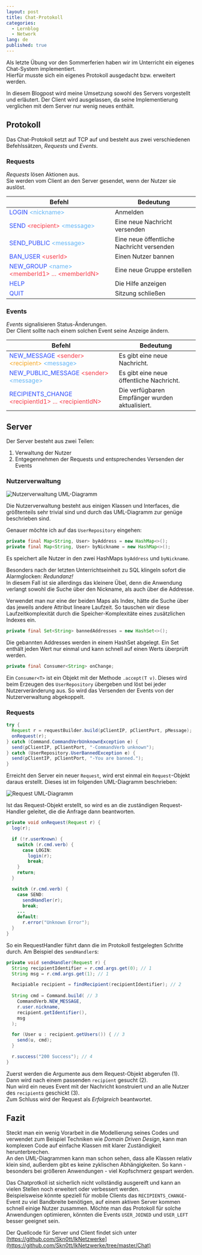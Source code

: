 ```yaml
---
layout: post
title: Chat-Protokoll
categories:
  - Lernblog
  - Network
lang: de
published: true
---
```


Als letzte Übung vor den Sommerferien haben wir im Unterricht ein eigenes Chat-System implementiert.  
Hierfür musste sich ein eigenes Protokoll ausgedacht bzw. erweitert werden.

In diesem Blogpost wird meine Umsetzung sowohl des Servers vorgestellt und erläutert.
Der Client wird ausgelassen, da seine Implementierung verglichen mit dem Server nur wenig neues enthält.

<!--more-->

## Protokoll

Das Chat-Protokoll setzt auf TCP auf und besteht aus zwei verschiedenen Befehlssätzen, *Requests* und *Events*.

### Requests
*Requests* lösen Aktionen aus.  
Sie werden vom Client an den Server gesendet, wenn der Nutzer sie auslöst.

<style>
.darkblue {
  color: #304FFE;
}
.red {
  color: #F83E4B;
}
.blue {
  color: #64B5F6;
}
.orange {
  color: #F5A623;
}
</style>

| Befehl                                                                                                                                                                               | Bedeutung                                 |
| ------------------------------------------------------------------------------------------------------------------------------------------------------------------------------------ | ----------------------------------------- |
| <span class="darkblue">LOGIN</span> <span class="blue">\<nickname></span>                                                                                                            | Anmelden                                  |
| <span class="darkblue">SEND</span> <span class="red">\<recipient></span> <span class="blue">\<message></span>                                                                        | Eine neue Nachricht versenden             |
| <span class="darkblue">SEND_PUBLIC</span> <span class="blue">\<message></span>                                                                                                       | Eine neue öffentliche Nachricht versenden |
| <span class="darkblue">BAN_USER</span> <span class="red">\<userId></span>                                                                                                            | Einen Nutzer bannen                       |
| <span class="darkblue">NEW_GROUP</span> <span class="blue">\<name></span> <span class="red">\<memberId1></span> <span class="red"> ... </span> <span class="red">\<memberIdN></span> | Eine neue Gruppe erstellen                |
| <span class="darkblue">HELP</span>                                                                                                                                                   | Die Hilfe anzeigen                        |
| <span class="darkblue">QUIT</span>                                                                                                                                                   | Sitzung schließen                         |


### Events
*Events* signalisieren Status-Änderungen.  
Der Client sollte nach einem solchen Event seine Anzeige ändern.

| Befehl                                                                                                                                                           | Bedeutung                                      |
| ---------------------------------------------------------------------------------------------------------------------------------------------------------------- | ---------------------------------------------- |
| <span class="darkblue">NEW_MESSAGE</span> <span class="red">\<sender></span> <span class="orange">\<recipient></span> <span class="blue">\<message></span>       | Es gibt eine neue Nachricht.                   |
| <span class="darkblue">NEW_PUBLIC_MESSAGE</span> <span class="red">\<sender></span> <span class="blue">\<message></span>                                         | Es gibt eine neue öffentliche Nachricht.       |
| <span class="darkblue">RECIPIENTS_CHANGE</span> <span class="red">\<recipientId1></span> <span class="red"> ... </span> <span class="red">\<recipientIdN></span> | Die verfügbaren Empfänger wurden aktualisiert. |

## Server

Der Server besteht aus zwei Teilen:

1. Verwaltung der Nutzer
2. Entgegennehmen der Requests und entsprechendes Versenden der Events

### Nutzerverwaltung

![Nutzerverwaltung UML-Diagramm](https://www.plantuml.com/plantuml/svg/ZLJBRjim4BppAtYKa-W73C780qKI8EqXHZ-04jSMKOaKI2fjqFRVmwL4IRIefYVRt9dPvSxGjyOoRVks8KH82_h4Ag2lK8bEiB81-fjGUatFO9yvI2jE0dIsetjwj5h8SoX-Dw2DFtyHnXRuyq3-4b8rp1Xwnxa6zpbeYIwcTqfRT-Aw8oDWh_8yfwZZIZKpP35IyIVKHdqF6yIbg7v8raBS0W4P6vNtOPwRDNg78wnQFMhLTsCl_ptSP5f9tAw5jdJxYBU11K_E4hIR92SrpUYDKpW2qrNj2tjQCKbBeCQV0QSdfLT-nfpX2YSXUMeWj7BklCx0OFOJC_KHR35mlEFUYycyL-YK4LRfTxHHDTnum3sJ4lYNNnLqLYYvWRUrLZ-3y_7mVXCnOP65XGhUCgVb-zra_bVM5M7fmHb4V9kpi07nGuz2W5BBgoD2oOUQoJDAF2Xf-XRqeZubSHul-mTZD_kpIYxktkSV8QwQzSD3mJEilId1VKr3gzvWi-okb1QF4FqMTVryPaHEXHbiZlYbKWqm6GDOt3nWfl-FL6IAWiu_3WT2XeTvDRtNHFGsatH1M3xrLPREU7eP90_zxn1S27-U0hJOztK8JqwPd0Qu9H9o2vAxl_WF)

Die Nutzerverwaltung besteht aus einigen Klassen und Interfaces, die größtenteils sehr trivial sind und durch das UML-Diagramm zur genüge beschrieben sind.

Genauer möchte ich auf das `UserRepository` eingehen:

```java
private final Map<String, User> byAddress = new HashMap<>();
private final Map<String, User> byNickname = new HashMap<>();
```
Es speichert alle Nutzer in den zwei HashMaps `byAddress` und `byNickname`.

Besonders nach der letzten Unterrichtseinheit zu SQL klingeln sofort die Alarmglocken: *Redundanz!*  
In diesem Fall ist sie allerdings das kleinere Übel, denn die Anwendung verlangt sowohl die Suche über den Nickname, als auch über die Addresse.

Verwendet man nur eine der beiden Maps als Index, hätte die Suche über das jeweils andere Attribut lineare Laufzeit.
So tauschen wir diese Laufzeitkomplexität durch die Speicher-Komplexitäte eines zusätzlichen Indexes ein.

```java
private final Set<String> bannedAddresses = new HashSet<>();
```
Die gebannten Addresses werden in einem HashSet abgelegt.
Ein Set enthält jeden Wert nur einmal und kann schnell auf einen Werts überprüft werden.


```java
private final Consumer<String> onChange;
```
Ein `Consumer<T>` ist ein Objekt mit der Methode `.accept(T v)`.
Dieses wird beim Erzeugen des `UserRepository` übergeben und löst bei jeder Nutzerveränderung aus.
So wird das Versenden der Events von der Nutzerverwaltung abgekoppelt.

### Requests

```java
try {
  Request r = requestBuilder.build(pClientIP, pClientPort, pMessage);
  onRequest(r);
} catch (Command.CommandVerbUnknownException e) {
  send(pClientIP, pClientPort, "-CommandVerb unknown");
} catch (UserRepository.UserBannedException e) {
  send(pClientIP, pClientPort, "-You are banned.");
}
```

Erreicht den Server ein neuer `Request`, wird erst einmal ein `Request`-Objekt daraus erstellt.
Dieses ist im folgenden UML-Diagramm beschrieben:

![Request UML-Diagramm](https://www.plantuml.com/plantuml/svg/VLF1ReCm3Btp5Jd2slx0D5MbB6lH6EsWRCSgXGmXGT8beJrK-_Sv2J2ggZlPVZZFpyzY8HKHgcrgnw6iRL30cuQmueEA0xeu2AKuVkx2Vfijep20AjgimXZY6aTR2EzPk8CGuy_zAjba6bhwyJvBSG9fz-KDfwc_mbrbgKPWWeDm6-9ub-w3jHy3zkCuOp4FirwRazT4ohuoAYVef7iUn_8DJ4Gf0OuggPvI9IfMpaV4G3f32VrkgLGTQrTrh7bJ_95Qmg8GL6fEtsO6RIKLhuoV6U07pcjAs803b460UeO8asU319p9jg5Y46LyckZnCDszcZkz_smwdk1PWQRNRMG9i6tp83lnoYuWspm7sVSRg13ypdjmhcAAYY-IK_HIiKAFxQmggN8xIn3n-gNXXVNLjolOtkeuS9lwo8K21BXDEPwj6VgRmBM6SotRgYxCwWUToUlpzLylndMGbbcRUiq6vio_yTKYy_uM8oxtbcNw7uMdbIyeA-3V-WK0)

Ist das Request-Objekt erstellt, so wird es an die zuständigen Request-Handler geleitet, die die Anfrage dann beantworten.

```java
private void onRequest(Request r) {
  log(r);

  if (!r.userKnown) {
    switch (r.cmd.verb) {
      case LOGIN:
        login(r);
        break;
    }
    return;
  }

  switch (r.cmd.verb) {
    case SEND:
      sendHandler(r);
      break;
    ...
    default:
      r.error("Unknown Error");
  }
}
```

So ein RequestHandler führt dann die im Protokoll festgelegten Schritte durch.
Am Beispiel des `sendHandler`s:

```java
private void sendHandler(Request r) {
  String recipientIdentifier = r.cmd.args.get(0); // 1
  String msg = r.cmd.args.get(1); // 1

  Recipiable recipient = findRecipient(recipientIdentifier); // 2
  
  String cmd = Command.build( // 3
    CommandVerb.NEW_MESSAGE,
    r.user.nickname,
    recipient.getIdentifier(),
    msg
  );

  for (User u : recipient.getUsers()) { // 3
    send(u, cmd);
  }

  r.success("200 Success"); // 4
}
```
Zuerst werden die Argumente aus dem Request-Objekt abgerufen (1).  
Dann wird nach einem passenden `recipient` gesucht (2).  
Nun wird ein neues Event mit der Nachricht konstruiert und an alle Nutzer des `recipient`s geschickt (3).  
Zum Schluss wird der Request als *Erfolgreich* beantwortet.

## Fazit

Steckt man ein wenig Vorarbeit in die Modellierung seines Codes und verwendet zum Beispiel Techniken wie *Domain Driven Design*, kann man komplexen Code auf einfache Klassen mit klarer Zuständigkeit herunterbrechen.  
An den UML-Diagrammen kann man schon sehen, dass alle Klassen relativ klein sind, außerdem gibt es keine zyklischen Abhängigkeiten.
So kann - besonders bei größeren Anwendungen - viel Kopfschmerz gespart werden.

Das Chatprotkoll ist sicherlich nicht vollständig ausgereift und kann an vielen Stellen noch erweitert oder verbessert werden.  
Beispielsweise könnte speziell für mobile Clients das `RECIPIENTS_CHANGE`-Event zu viel Bandbreite benötigen, auf einem aktiven Server kommen schnell einige Nutzer zusammen.
Möchte man das Protokoll für solche Anwendungen optimieren, könnten die Events `USER_JOINED` und `USER_LEFT` besser geeignet sein.

Der Quellcode für Server und Client findet sich unter [https://github.com/Skn0tt/lkNetzwerke](https://github.com/Skn0tt/lkNetzwerke/tree/master/Chat)
